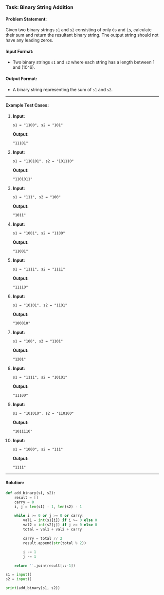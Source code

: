 ### Task: **Binary String Addition**

#### Problem Statement:
Given two binary strings `s1` and `s2` consisting of only `0`s and `1`s, calculate their sum and return the resultant binary string. The output string should not have any leading zeros.

#### Input Format:
- Two binary strings `s1` and `s2` where each string has a length between 1 and \(10^6\).

#### Output Format:
- A binary string representing the sum of `s1` and `s2`.

---

#### Example Test Cases:

1. **Input:**
   ```
   s1 = "1100", s2 = "101"
   ```
   **Output:**
   ```
   "11101"
   ```

2. **Input:**
   ```
   s1 = "110101", s2 = "101110"
   ```
   **Output:**
   ```
   "1101011"
   ```

3. **Input:**
   ```
   s1 = "111", s2 = "100"
   ```
   **Output:**
   ```
   "1011"
   ```

4. **Input:**
   ```
   s1 = "1001", s2 = "1100"
   ```
   **Output:**
   ```
   "11001"
   ```

5. **Input:**
   ```
   s1 = "1111", s2 = "1111"
   ```
   **Output:**
   ```
   "11110"
   ```

6. **Input:**
   ```
   s1 = "10101", s2 = "1101"
   ```
   **Output:**
   ```
   "100010"
   ```

7. **Input:**
   ```
   s1 = "100", s2 = "1101"
   ```
   **Output:**
   ```
   "1201"
   ```

8. **Input:**
   ```
   s1 = "1111", s2 = "10101"
   ```
   **Output:**
   ```
   "11100"
   ```

9. **Input:**
   ```
   s1 = "101010", s2 = "110100"
   ```
   **Output:**
   ```
   "1011110"
   ```

10. **Input:**
    ```
    s1 = "1000", s2 = "111"
    ```
    **Output:**
    ```
    "1111"
    ```

---

#### Solution:

```python
def add_binary(s1, s2):
    result = []
    carry = 0
    i, j = len(s1) - 1, len(s2) - 1
    
    while i >= 0 or j >= 0 or carry:
        val1 = int(s1[i]) if i >= 0 else 0
        val2 = int(s2[j]) if j >= 0 else 0
        total = val1 + val2 + carry
        
        carry = total // 2
        result.append(str(total % 2))
        
        i -= 1
        j -= 1
    
    return ''.join(result[::-1])

s1 = input()
s2 = input()

print(add_binary(s1, s2))
```
